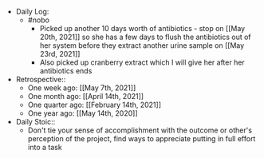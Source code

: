 - Daily Log:
    - #nobo
        - Picked up another 10 days worth of antibiotics - stop on [[May 20th, 2021]] so she has a few days to flush the antibiotics out of her system before they extract another urine sample on [[May 23rd, 2021]]
        - Also picked up cranberry extract which I will give her after her antibiotics ends
- Retrospective::
    - One week ago: [[May 7th, 2021]]
    - One month ago: [[April 14th, 2021]]
    - One quarter ago: [[February 14th, 2021]]
    - One year ago: [[May 14th, 2020]]
- Daily Stoic::
    - Don't tie your sense of accomplishment with the outcome or other's perception of the project, find ways to appreciate putting in full effort into a task
